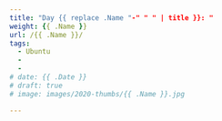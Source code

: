 ```yaml
---
title: "Day {{ replace .Name "-" " " | title }}: "
weight: {{ .Name }} 
url: /{{ .Name }}/
tags:
  - Ubuntu
  - 
  -
# date: {{ .Date }}
# draft: true
# image: images/2020-thumbs/{{ .Name }}.jpg

---
```

<!--more-->

